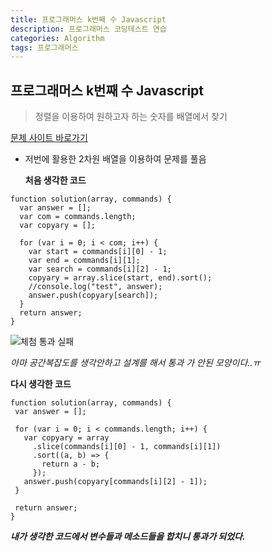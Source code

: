 ```yaml
---
title: 프로그래머스 k번째 수 Javascript
description: 프로그래머스 코딩테스트 연습
categories: Algorithm
tags: 프로그래머스
---
```


## 프로그래머스 k번째 수 Javascript

> 정렬을 이용하여 원하고자 하는 숫자를 배열에서 찾기

[문제 사이트 바로가기](https://programmers.co.kr/learn/courses/30/lessons/42748)

- 저번에 활용한 2차원 배열을 이용하여 문제를 풀음

  **처음 생각한 코드**

```
function solution(array, commands) {
  var answer = [];
  var com = commands.length;
  var copyary = [];

  for (var i = 0; i < com; i++) {
    var start = commands[i][0] - 1;
    var end = commands[i][1];
    var search = commands[i][2] - 1;
    copyary = array.slice(start, end).sort();
    //console.log("test", answer);
    answer.push(copyary[search]);
  }
  return answer;
}
```

![체첨 통과 실패](./../_site/photos/21-06-23-1.png)

_아마 공간복잡도를 생각안하고 설계를 해서 통과 가 안된 모양이다..ㅠ_

**다시 생각한 코드**

```
function solution(array, commands) {
 var answer = [];

 for (var i = 0; i < commands.length; i++) {
   var copyary = array
     .slice(commands[i][0] - 1, commands[i][1])
     .sort((a, b) => {
       return a - b;
     });
   answer.push(copyary[commands[i][2] - 1]);
 }

 return answer;
}
```

_**내가 생각한 코드에서 변수들과 메소드들을 합치니 통과가 되었다.**_
